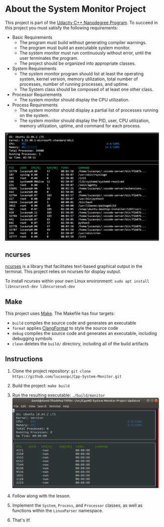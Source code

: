# About the System Monitor Project

This project is part of the [Udacity C++ Nanodegree Program](https://www.udacity.com/course/c-plus-plus-nanodegree--nd213). To succeed in this project you must satisfy the following requirements:
* Basic Requirements
  * The program must build without generating compiler warnings.
  * The program must build an executable system monitor.
  * The system monitor must run continuously without error, until the user terminates the program.
  * The project should be organized into appropriate classes.
* System Requirements
  * The system monitor program should list at least the operating system, kernel version, memory utilization, total number of processes, number of running processes, and uptime.
  * The System class should be composed of at least one other class.
* Processor Requirements
  * The system monitor should display the CPU utilization.
* Process Requirements
  * The system monitor should display a partial list of processes running on the system.
  * The system monitor should display the PID, user, CPU utilization, memory utilization, uptime, and command for each process.

<img src="monitor.gif"/>

## ncurses
[ncurses](https://www.gnu.org/software/ncurses/) is a library that facilitates text-based graphical output in the terminal. This project relies on ncurses for display output.

To install ncurses within your own Linux environment: `sudo apt install libncurses5-dev libncursesw5-dev`

## Make
This project uses [Make](https://www.gnu.org/software/make/). The Makefile has four targets:
* `build` compiles the source code and generates an executable
* `format` applies [ClangFormat](https://clang.llvm.org/docs/ClangFormat.html) to style the source code
* `debug` compiles the source code and generates an executable, including debugging symbols
* `clean` deletes the `build/` directory, including all of the build artifacts

## Instructions

1. Clone the project repository: `git clone https://github.com/lucasnpc/Cpp-System-Monitor.git`

2. Build the project: `make build`

3. Run the resulting executable: `./build/monitor`
![Starting System Monitor](images/starting_monitor.png)

4. Follow along with the lesson.

5. Implement the `System`, `Process`, and `Processor` classes, as well as functions within the `LinuxParser` namespace.

6. That's it!
